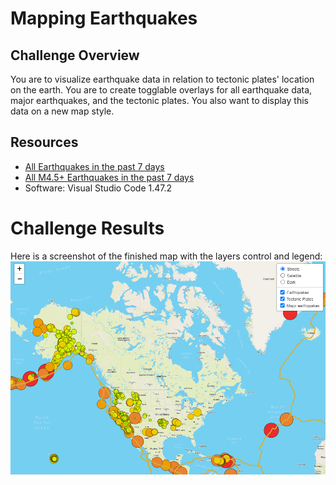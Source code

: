# Mapping Earthquakes

## Challenge Overview
You are to visualize earthquake data in relation to tectonic plates' location on the earth. You are to create togglable overlays for all earthquake data, major earthquakes, and the tectonic plates. You also want to display this data on a new map style.

## Resources
- [All Earthquakes in the past 7 days](https://earthquake.usgs.gov/earthquakes/feed/v1.0/summary/all_week.geojson)
- [All M4.5+ Earthquakes in the past 7 days](https://earthquake.usgs.gov/earthquakes/feed/v1.0/summary/4.5_week.geojson)
- Software: Visual Studio Code 1.47.2

# Challenge Results
Here is a screenshot of the finished map with the layers control and legend:
![Earthquake_Challenge](Earthquake_Challenge/images/earthquake_map.png)